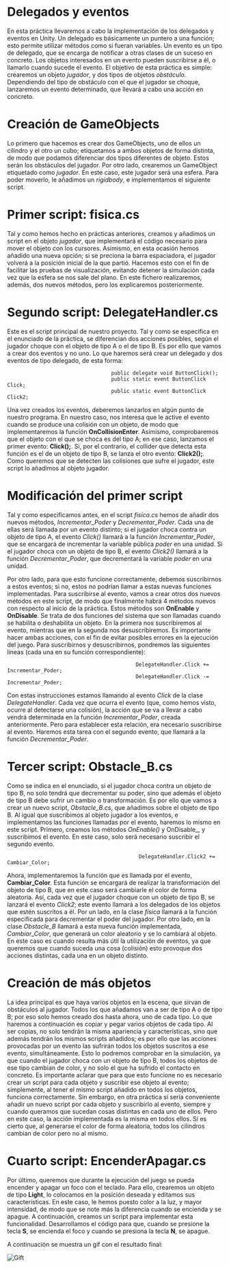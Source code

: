 # Delegados y eventos

En esta práctica llevaremos a cabo la implementación de los delegados y eventos en Unity. Un delegado es básicamente un puntero a una función; esto permite utilizar métodos como si fueran variables. Un evento es un tipo de delegado, que se encarga de notificar a otras clases de un suceso en concreto. Los objetos interesados en un evento pueden suscribirse a él, o llamarlo cuando sucede el evento. El objetivo de esta práctica es simple: crearemos un objeto _jugador_, y dos tipos de objetos _obstáculo_. Dependiendo del tipo de obstáculo con el que el jugador se choque, lanzaremos un evento determinado, que llevará a cabo una acción en concreto.

# Creación de GameObjects

Lo primero que hacemos es crear dos GameObjects, uno de ellos un cilindro y el otro un cubo; etiquetamos a ambos objetos de forma distinta, de modo que podamos diferenciar dos tipos diferentes de objeto. Estos serán los obstáculos del jugador. Por otro lado, crearemos un GameObject etiquetado como _jugador_. En este caso, este jugador será una esfera. Para poder moverlo, le añadimos un _rigidbody_, e implementamos el siguiente script.

# Primer script: fisica.cs

  Tal y como hemos hecho en prácticas anteriores, creamos y añadimos un script en el objeto _jugador_, que implementará el código necesario para mover el objeto con los cursores. Asimismo, en esta ocasión hemos añadido una nueva opción; si se preciona la barra espaciadora, el jugador volverá a la posición inicial de la que partió. Hacemos esto con el fin de facilitar las pruebas de visualización, evitando detener la simulación cada vez que la esfera se nos sale del plano. En este fichero realizaremos, además, dos nuevos métodos, pero los explicaremos posteriormente.
  
# Segundo script: DelegateHandler.cs

Este es el script principal de nuestro proyecto. Tal y como se especifica en el enunciado de la práctica, se diferencian dos acciones posibles, según el jugador choque con el objeto de tipo A o el de tipo B. Es por ello que vamos a crear dos eventos y no uno. Lo que haremos será crear un delegado y dos eventos de tipo delegado, de esta forma:

                                      public delegate void ButtonClick();
                                      public static event ButtonClick Click;
                                      public static event ButtonClick Click2;
                                      
Una vez creados los eventos, deberemos lanzarlos en algún punto de nuestro programa. En nuestro caso, nos interesa que le active el evento cuando se produce una colisión con un objeto, de modo que implementaremos la función **OnCollisionEnter**. Asimismo, comprobaremos que el objeto con el que se choca es del tipo A; en ese caso, lanzamos el primer evento: **Click();**. Si, por el contrario, el collider que detecta esta función es el de un objeto de tipo B, se lanza el otro evento: **Click2();**. Como queremos que se detecten las colisiones que sufre el jugador, este script lo añadimos al objeto jugador.

# Modificación del primer script

Tal y como especificamos antes, en el script _fisica.cs_ hemos de añadir dos nuevos métodos, _Incrementar_Poder_ y _Decrementar_Poder_. Cada una de ellas será llamada por un evento distinto; si el jugador choca contra un objeto de tipo A, el evento _Click()_ llamará a la función _Incrementar_Poder_, que se encargará de incrementar la variable pública _poder_ en una unidad. Si el jugador choca con un objeto de tipo B, el evento _Click2()_ llamará a la función _Decrementar_Poder_, que decrementará la variable _poder_ en una unidad. 

Por otro lado, para que esto funcione correctamente, debemos suscribirnos a estos eventos; si no, estos no podrían llamar a estas nuevas funciones implementadas. Para suscribirse al evento, vamos a crear otros dos nuevos métodos en este script, de modo que finalmente habrá 4 métodos nuevos con respecto al inicio de la práctica. Estos métodos son **OnEnable** y **OnDisable**. Se trata de dos funciones del sistema que son llamadas cuando se habilita o deshabilita un objeto. En la primera nos suscribiremos al evento, mientras que en la segunda nos desuscribiremos. Es importante hacer ambas acciones, con el fin de evitar posibles errores en la ejecución del juego. Para suscribirnos y desuscribirnos, pondremos las siguientes líneas (cada una en su función correspondiente):

                                              DelegateHandler.Click += Incrementar_Poder;
                                              DelegateHandler.Click -= Incrementar_Poder;
                                              
Con estas instrucciones estamos llamando al evento _Click_ de la clase _DelegateHandler_. Cada vez que ocurra el evento (que, como hemos visto, ocurre al detectarse una colisión), la acción que se va a llevar a cabo vendrá determinada en la función _Incrementar_Poder_, creada anteriormente. Pero para establecer esta relación, era necesario suscribirse al evento. Haremos esta tarea con el segundo evento, que llamará a la función _Decrementar_Poder_.          

# Tercer script: Obstacle_B.cs

Como se indica en el enunciado, si el jugador choca contra un objeto de tipo B, no solo tendrá que decrementar su poder, sino que además el objeto de tipo B debe sufrir un cambio o transformación. Es por ello que vamos a crear un nuevo script, _Obstacle_B.cs_, que añadimos sobre el objeto de tipo B. Al igual que suscribimos al objeto jugador a los eventos, e implementamos las funciones llamadas por el evento, haremos lo mismo en este script. Primero, creamos los métodos _OnEnable()_ y OnDisable_, y suscribimos el evento. En este caso, solo será necesario suscribir el segundo evento. 

                                               DelegateHandler.Click2 += Cambiar_Color;
                                               
Ahora, implementaremos la función que es llamada por el evento, **Cambiar_Color**. Esta función se encargará de realizar la transformación del objeto de tipo B, que en este caso será cambiarle el color de forma aleatoria. Así, cada vez que el jugador choque con un objeto de tipo B, se lanzará el evento _Click2_; este evento llamará a los delegados de los objetos que estén suscritos a él. Por un lado, en la clase _física_ llamará a la función especificada para decrementar el poder del jugador. Por otro lado, en la clase _Obstacle_B_ llamará a esta nueva función implementada, _Cambiar_Color_, que generará un color aleatorio y se lo cambiará al objeto. En este caso es cuando resulta más útil la utilización de eventos, ya que queremos que cuando suceda una cosa (colisión) esto provoque dos acciones distintas, cada una en un objeto distinto. 

# Creación de más objetos

La idea principal es que haya varios objetos en la escena, que sirvan de obstáculos al jugador. Todos los que añadamos van a ser de tipo A o de tipo B; por eso solo hemos creado dos hasta ahora, uno de cada tipo. Lo que haremos a continuación es copiar y pegar varios objetos de cada tipo. Al ser copias, no solo tendrán la misma apariencia y características, sino que además tendrán los mismos scripts añadidos; es por ello que las acciones provocadas por un evento las sufrirán todos los objetos suscritos a ese evento, simultáneamente. Esto lo podremos comprobar en la simulación, ya que cuando el jugador choca con un objeto de tipo B, todos los objetos de ese tipo cambian de color, y no solo el que ha sufrido el contacto en concreto. Es importante aclarar que para que esto funcione no es necesario crear un script para cada objeto y suscribir ese objeto al evento; simplemente, al tener el mismo script añadido en todos los objetos, funciona correctamente. Sin embargo, en otra práctica sí sería conveniente añadir un nuevo script por cada objeto y suscribirlo al evento, siempre y cuando queramos que sucedan cosas distintas en cada uno de ellos. Pero en este caso, la acción implementada es la misma en todos ellos. Sí es cierto que, al generarse el color de forma aleatoria, todos los cilindros cambian de color pero no al mismo.

# Cuarto script: EncenderApagar.cs

Por último, queremos que durante la ejecución del juego se pueda encender y apagar un foco con el teclado. Para ello, crearemos un objeto de tipo **Light**, lo colocamos en la posición deseada y editamos sus características. En este caso, le hemos puesto color a la luz, y mayor intensidad, de modo que se note más la diferencia cuando se encienda y se apague. A continuación, creamos un script para implementar esta funcionalidad. Desarrollamos el código para que, cuando se presione la tecla **S**, se encienda el foco y cuando se presiona la tecla **N**, se apague.

A continuación se muestra un gif con el resultado final:

![Gift](https://github.com/davidhdez98/InterfacesInteligentes/blob/master/Practica03/Gif.gif)




